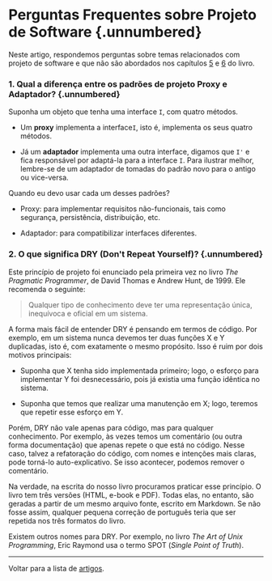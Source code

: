 # Perguntas Frequentes sobre Projeto de Software {.unnumbered}

Neste artigo, respondemos perguntas sobre temas relacionados com projeto 
de software e que não são abordados nos capítulos 
[5](https://engsoftmoderna.info/cap5.html) e 
[6](https://engsoftmoderna.info/cap6.html) do livro. 

### 1. Qual a diferença entre os padrões de projeto Proxy e Adaptador? {.unnumbered}

Suponha um objeto que tenha uma interface `I`, com quatro métodos. 

* Um **proxy** implementa a interface`I`, isto é, implementa os seus quatro métodos.

* Já um **adaptador** implementa uma outra interface, digamos que `I'` e 
fica responsável por adaptá-la para a interface `I`. Para ilustrar melhor, 
lembre-se de um adaptador de tomadas do padrão novo para o antigo 
ou vice-versa.

Quando eu devo usar cada um desses padrões?

* Proxy: para implementar requisitos não-funcionais, tais como segurança, 
persistência, distribuição, etc.

* Adaptador: para compatibilizar interfaces diferentes.

### 2. O que significa DRY (Don't Repeat Yourself)? {.unnumbered}

Este princípio de projeto foi enunciado pela primeira vez no 
livro *The Pragmatic Programmer*, de David Thomas e Andrew Hunt, 
de 1999. Ele recomenda o seguinte: 

> Qualquer tipo de conhecimento deve ter uma representação única, 
inequívoca e oficial em um sistema.

A forma mais fácil de entender DRY é pensando em termos
de código. Por exemplo, em um sistema nunca devemos ter duas funções
X e Y duplicadas, isto é, com exatamente o mesmo propósito. Isso é 
ruim por dois motivos principais: 

* Suponha que X tenha sido implementada primeiro; logo, o esforço para 
implementar Y foi desnecessário, pois já existia uma função idêntica 
no sistema. 

* Suponha que temos que realizar uma manutenção em X; logo, teremos 
que repetir esse esforço em Y. 

Porém, DRY não vale apenas para código, mas para qualquer conhecimento.
Por exemplo, às vezes temos um comentário (ou outra forma documentação)
que apenas repete o que está no código. Nesse caso, talvez a refatoração
do código, com nomes e intenções mais claras, pode torná-lo auto-explicativo. 
Se isso acontecer, podemos remover o comentário.

Na verdade, na escrita do nosso livro procuramos praticar esse 
princípio. O livro tem três versões (HTML, e-book e PDF). Todas elas, 
no entanto, são geradas a partir de um mesmo arquivo fonte, escrito 
em Markdown. Se não fosse assim, qualquer pequena correção de português 
teria que ser repetida nos três formatos do livro.

Existem outros nomes para DRY. Por exemplo, no livro *The Art of Unix 
Programming*, Eric Raymond usa o termo SPOT (*Single Point of Truth*).

* * * 

Voltar para a lista de [artigos](./artigos.html).
